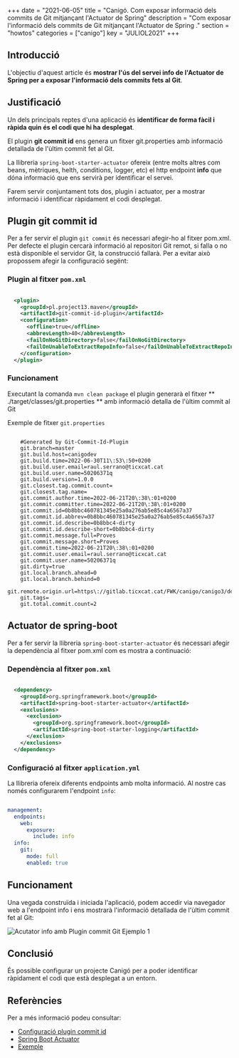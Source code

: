 +++
date        = "2021-06-05"
title       = "Canigó. Com exposar informació dels commits de Git mitjançant l'Actuator de Spring"
description = "Com exposar l'informació dels commits de Git mitjançant l'Actuator de Spring ."
section     = "howtos"
categories  = ["canigo"]
key        = "JULIOL2021"
+++


## Introducció

L'objectiu d'aquest article és **mostrar l'ús del servei info de l'Actuator de Spring per a exposar l'informació dels commits fets al Git**.


## Justificació

Un dels principals reptes d'una aplicació és **identificar de forma fàcil i ràpida quin és el codi que hi ha desplegat**.

El plugin **git commit id** ens genera un fitxer git.properties amb informació detallada de l'ùltim commit fet al Git.

La llibreria `spring-boot-starter-actuator` ofereix (entre molts altres com beans, mètriques, helth, conditions, logger, etc) el http endpoint **info** que dóna informació que ens servirà per identificar el servei.

Farem servir conjuntament tots dos, plugin i actuator, per a mostrar informació i identificar ràpidament el codi desplegat.

## Plugin git commit id

Per a fer servir el plugin `git commit` és necessari afegir-ho al fitxer pom.xml. Per defecte el plugin cercarà informació
al repositori Git remot, si falla o no està disponible el servidor Git, la construcció fallarà.
Per a evitar això propossem afegir la configuració segënt:

### Plugin al fitxer `pom.xml`

```xml

  <plugin>
    <groupId>pl.project13.maven</groupId>
    <artifactId>git-commit-id-plugin</artifactId>
    <configuration>
      <offline>true</offline>
      <abbrevLength>40</abbrevLength>
      <failOnNoGitDirectory>false</failOnNoGitDirectory>
      <failOnUnableToExtractRepoInfo>false</failOnUnableToExtractRepoInfo>
    </configuration>
  </plugin>

```

### Funcionament

Executant la comanda `mvn clean package` el plugin generarà el fitxer ** ./target/classes/git.properties ** amb informació detalla de l'ùltim commit al Git

Exemple de fitxer `git.properties`

```properties

    #Generated by Git-Commit-Id-Plugin
    git.branch=master
    git.build.host=canigodev
    git.build.time=2022-06-30T11\:53\:50+0200
    git.build.user.email=raul.serrano@ticxcat.cat
    git.build.user.name=50206371q
    git.build.version=1.0.0
    git.closest.tag.commit.count=
    git.closest.tag.name=
    git.commit.author.time=2022-06-21T20\:38\:01+0200
    git.commit.committer.time=2022-06-21T20\:38\:01+0200
    git.commit.id=0b8bbc460781345e25a0a276ab5e85c4a6567a37
    git.commit.id.abbrev=0b8bbc460781345e25a0a276ab5e85c4a6567a37
    git.commit.id.describe=0b8bbc4-dirty
    git.commit.id.describe-short=0b8bbc4-dirty
    git.commit.message.full=Proves
    git.commit.message.short=Proves
    git.commit.time=2022-06-21T20\:38\:01+0200
    git.commit.user.email=raul.serrano@ticxcat.cat
    git.commit.user.name=50206371q
    git.dirty=true
    git.local.branch.ahead=0
    git.local.branch.behind=0
    git.remote.origin.url=https\://gitlab.ticxcat.cat/FWK/canigo/canigo3/demos/Canigo36/Canigo36WebRest.git
    git.tags=
    git.total.commit.count=2

```

## Actuator de spring-boot

Per a fer servir la llibreria `spring-boot-starter-actuator` és necessari afegir la dependència al fitxer pom.xml com es mostra a continuació:

### Dependència al fitxer `pom.xml`

```xml

  <dependency>
    <groupId>org.springframework.boot</groupId>
    <artifactId>spring-boot-starter-actuator</artifactId>
    <exclusions>
      <exclusion>
        <groupId>org.springframework.boot</groupId>
        <artifactId>spring-boot-starter-logging</artifactId>
      </exclusion>
    </exclusions>
  </dependency>

```

### Configuració al fitxer `application.yml`

La llibreria ofereix diferents endpoints amb molta informació. Al nostre cas només configurarem l'endpoint `info`:

```yml

management:
  endpoints:
    web:
      exposure:
        include: info
  info:
    git:
      mode: full
      enabled: true
```


## Funcionament

Una vegada construïda i iniciada l'aplicació, podem accedir via navegador web a l'endpoint info i ens mostrarà l'informació detallada de l'ùltim commit fet al Git:

![Acutator info amb Plugin commit Git Ejemplo 1](/images/howtos/2021-06-22-Howto-actuator-info-commit-git.jpg)

## Conclusió

És possible configurar un projecte Canigó per a poder identificar ràpidament el codi que està desplegat a un entorn.

## Referències

Per a més informació podeu consultar:

 * [Configuració plugin commit id](https://github.com/git-commit-id/git-commit-id-maven-plugin/blob/master/docs/using-the-plugin.md)
 * [Spring Boot Actuator](https://docs.spring.io/spring-boot/docs/current/reference/html/actuator.html#actuator.endpoints)
 * [Exemple](https://www.youtube.com/watch?v=6XIakve0GjI&t=385s)
